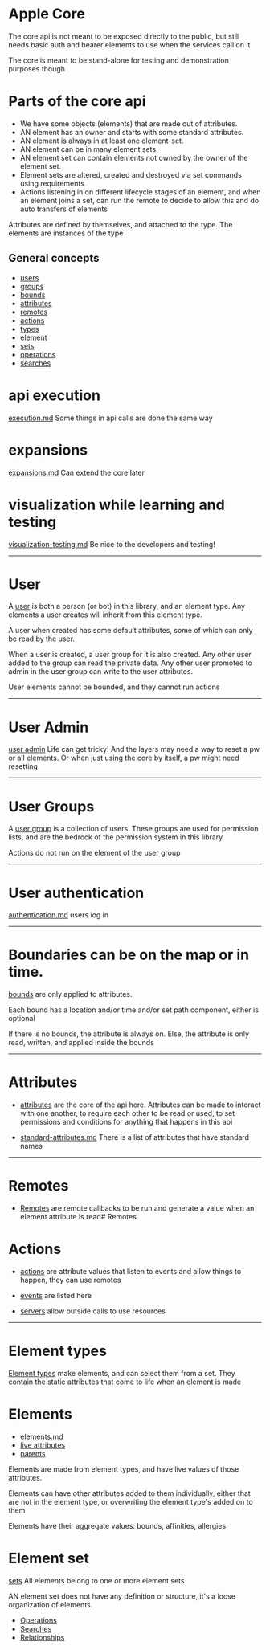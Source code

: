 # Apple Core

The core api is not meant to be exposed directly to the public, but still needs basic auth and bearer elements to use when the services call on it

The core is meant to be stand-alone for testing and demonstration purposes though

# Parts of the core api

* We have some objects (elements) that are made out of attributes.
* AN element has an owner and starts with some standard attributes. 
* AN element is always in at least one element-set.
* AN element can be in many element sets.
* AN element set can contain elements not owned by the owner of the element set.
* Element sets are altered, created and destroyed via set commands using requirements
* Actions listening in on different lifecycle stages of an element, and when an element joins a set, can run the remote to decide to allow this and do auto transfers of elements

Attributes are defined by themselves, and attached to the type. The elements are instances of the type


## General concepts


* [users](core-concepts/users.md)
* [groups](core-concepts/groups.md)
* [bounds](core-concepts/bounds.md)
* [attributes](core-concepts/attributes.md)
* [remotes](core-concepts/remotes.md)
* [actions](core-concepts/actions.md)
* [types](core-concepts/types.md)
* [element](core-concepts/element.md)
* [sets](core-concepts/sets.md)
* [operations](core-concepts/operations.md)
* [searches](core-concepts/searches.md)



# api execution
[execution.md](core-api-general/execution.md)
Some things in api calls are done the same way

# expansions
[expansions.md](core-api-general/expansions.md)
Can extend the core later

# visualization while learning and testing
[visualization-testing.md](core-api-general/visualization-testing.md)
Be nice to the developers and testing!


----------------------------------------
# User

A [user](step-0-users-groups/user-overview.md) is both a person (or bot) in this library, and an element type.
Any elements a user creates will inherit from this element type.

A user when created has some default attributes, some of which can only be read by the user.

When a user is created, a user group for it is also created. Any other user added to the group can read the private data.
Any other user promoted to admin in the user group can write to the user attributes.

User elements cannot be bounded, and they cannot run actions

---------------------------------------
# User Admin
[user admin](step-0-users-groups/user-admin-tasks.md)
Life can get tricky! And the layers may need a way to reset a pw or all elements. Or when just using the core by itself, a pw might need resetting


----------------------------------------
# User Groups

A [user group](step-0-users-groups/group-overview.md)  is a collection of users. These groups are used for permission lists, and are the bedrock of the permission system in this library

Actions do not run on the element of the user group


-----------------------------------

# User authentication
[authentication.md](core-api-general/authentication.md)
users log in

------------------------------------

# Boundaries can be on the map or in time.

[bounds](step-1-bounds/bound-overview.md) are only applied to attributes.

Each bound has a location and/or time and/or set path component, either is optional

If there is no bounds, the attribute is always on. Else, the attribute is only read, written, and applied inside the bounds

----------------------------------------

# Attributes

* [attributes](step-2-attributes/attribute-overview.md) are the core of the api here. 
Attributes can be made to interact with one another, to require each other to be read or used, to set permissions and conditions for anything that happens in this api


* [standard-attributes.md](step-2-attributes/standard-attributes.md)
There is a list of attributes that have standard names

----------------------------------------------------

# Remotes
* [Remotes](step-3-remotes/remote-overview.md) are remote callbacks to be run and generate a value when an element attribute is read# Remotes



# Actions
* [actions](step-4-actions/action-overview.md)
are attribute values that listen to events and allow things to happen, they can use remotes

* [events](step-4-actions/events.md) are listed here

* [servers](step-4-actions/servers.md) allow outside calls to use resources

---------------------------------------------------------

# Element types

[Element types](step-5-types/type-overview.md)
make elements, and can select them from a set.
They contain the static attributes that come to life when an element is made


# Elements
* [elements.md](step-6-elements/element-overview.md)
* [live attributes](step-6-elements/live-attribute-overview.md)
* [parents](step-6-elements/live-parent-overview.md)

Elements are made from element types, and have live values of those attributes. 

Elements can have other attributes added to them individually, either that are not in the element type, or overwriting the element type's added on to them

Elements have their aggregate values: bounds, affinities, allergies


# Element set
[sets](step-7-sets/set-overview.md)
All elements belong to one or more element sets.

AN element set does not have any definition or structure, it's a loose organization of elements.

* [Operations](step-7-sets/operations-overview.md)
* [Searches](step-7-sets/set-overview.md)
* [Relationships](step-7-sets/relationship-overview.md)




